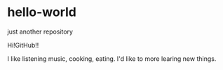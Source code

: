 # hello-world
just another  repository

Hi!GitHub!!

I like listening music, cooking, eating.
I'd like to more learing new things.
